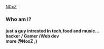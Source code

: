 <!DOCTYPE html>
<html lang="en">
    <head>
        <title>N0xZ</title>
        <meta charset="UTF-8">
        <meta name="viewport" content="width=device-width, initial-scale=1">
        <link href="assets/stylesheet.css" rel="stylesheet" type="text/css">
        <link rel="stylesheet" type="text/css" href="https://stackpath.bootstrapcdn.com/bootstrap/4.3.1/css/bootstrap.min.css">
        <link rel="stylesheet" href="https://cdnjs.cloudflare.com/ajax/libs/font-awesome/4.7.0/css/font-awesome.min.css">
    </head>
    <body>
        <div class="name">
                <a href="/info" id="nox">
                        N0xZ
                    </a>
                    <h3>Who am I?</h3>
                    <h4>just a guy intrested in tech,food and music...<br/>hacker / Gamer /Web dev<br/>more @NoxZ ;)</h4>
        </div>
     
